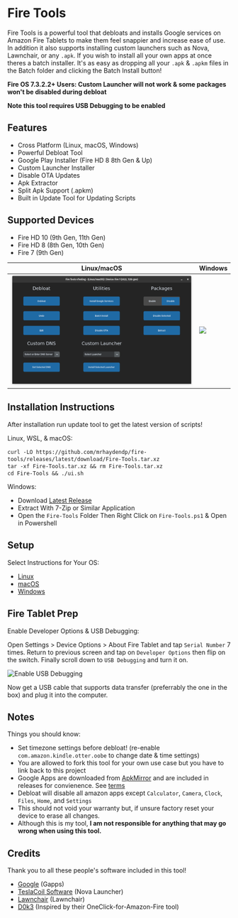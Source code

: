 # Fire Tools

Fire Tools is a powerful tool that debloats and installs Google services on Amazon Fire Tablets to make them feel snappier and increase ease of use. In addition it also supports installing custom launchers such as Nova, Lawnchair, or any `.apk`. If you wish to install all your own apps at once theres a batch installer. It's as easy as dropping all your `.apk` & `.apkm` files in the Batch folder and clicking the Batch Install button!

**Fire OS 7.3.2.2+ Users: Custom Launcher will not work & some packages won't be disabled during debloat**

**Note this tool requires USB Debugging to be enabled**

## Features
- Cross Platform (Linux, macOS, Windows)
- Powerful Debloat Tool
- Google Play Installer (Fire HD 8 8th Gen & Up)
- Custom Launcher Installer
- Disable OTA Updates
- Apk Extractor
- Split Apk Support (.apkm)
- Built in Update Tool for Updating Scripts

## Supported Devices
- Fire HD 10 (9th Gen, 11th Gen)
- Fire HD 8 (8th Gen, 10th Gen)
- Fire 7 (9th Gen)

| Linux/macOS | Windows |
| ----------- | ------- |
| ![](https://github.com/mrhaydendp/Fire-Tools/raw/main/Pictures/Fire-Tools.png) | ![](https://github.com/mrhaydendp/Fire-Tools/raw/main/Pictures/Fire-Tools%20Windows.png) |

## Installation Instructions
After installation run update tool to get the latest version of scripts!

Linux, WSL, & macOS:

``` shell
curl -LO https://github.com/mrhaydendp/fire-tools/releases/latest/download/Fire-Tools.tar.xz
tar -xf Fire-Tools.tar.xz && rm Fire-Tools.tar.xz
cd Fire-Tools && ./ui.sh
```

Windows:

- Download [Latest Release](https://github.com/mrhaydendp/Fire-Tools/releases/latest/download/Fire-Tools.tar.xz)  
- Extract With 7-Zip or Similar Application
- Open the `Fire-Tools` Folder Then Right Click on `Fire-Tools.ps1` & Open in Powershell
  
## Setup

Select Instructions for Your OS:
- [Linux](https://github.com/mrhaydendp/Fire-Tools/blob/main/Linux-Instructions.md#linux-installation-instructions)
- [macOS](https://github.com/mrhaydendp/Fire-Tools/blob/main/Linux-Instructions.md#macos)
- [Windows](https://github.com/mrhaydendp/Fire-Tools/blob/main/Windows-Instructions.md)

## Fire Tablet Prep

Enable Developer Options & USB Debugging:

Open Settings > Device Options > About Fire Tablet and tap `Serial Number` 7 times. Return to previous screen and tap on  `Developer Options` then flip on the switch. Finally scroll down to `USB Debugging` and turn it on.

![Enable USB Debugging](https://github.com/mrhaydendp/Fire-Tools/blob/main/Pictures/Enable%20USB%20Debugging.gif?raw=true)

Now get a USB cable that supports data transfer (preferrably the one in the box) and plug it into the computer. 

## Notes

Things you should know:
- Set timezone settings before debloat! (re-enable `com.amazon.kindle.otter.oobe` to change date & time settings)
- You are allowed to fork this tool for your own use case but you have to link back to this project
- Google Apps are downloaded from [ApkMirror](https://www.apkmirror.com/) and are included in releases for convienence. See [terms](https://github.com/mrhaydendp/Fire-Tools/blob/main/Fire-Tools/Gapps/README.md) 
- Debloat will disable all amazon apps except `Calculator`, `Camera`, `Clock`, `Files`, `Home`, and `Settings`
- This should not void your warranty but, if unsure factory reset your device to erase all changes.
- Although this is my tool, **I am not responsible for anything that may go wrong when using this tool.**
  
## Credits
Thank you to all these people's software included in this tool!
- [Google](https://www.android.com/) (Gapps)
- [TeslaCoil Software](https://play.google.com/store/apps/developer?id=TeslaCoil%20Software&hl=en_US&gl=US) (Nova Launcher)
- [Lawnchair](https://github.com/LawnchairLauncher/Lawnchair) (Lawnchair)
- [D0k3](https://github.com/d0k3) (Inspired by their OneClick-for-Amazon-Fire tool)
